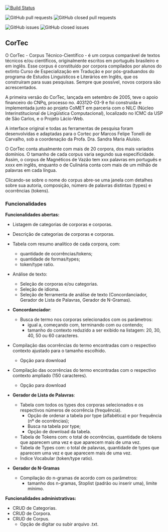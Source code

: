 [![Build Status](https://travis-ci.org/fflch/cortec.svg?branch=master)](https://travis-ci.org/fflch/cortec)

![GitHub pull requests](https://img.shields.io/github/issues-pr-raw/fflch/cortec.svg)
![GitHub closed pull requests](https://img.shields.io/github/issues-pr-closed-raw/fflch/cortec.svg)

![GitHub issues](https://img.shields.io/github/issues/fflch/cortec.svg)
![GitHub closed issues](https://img.shields.io/github/issues-closed/fflch/cortec.svg)

## CorTec

O CorTec - Corpus Técnico-Científico - é um corpus comparável de textos técnicos e/ou científicos, originalmente escritos em português brasileiro e em inglês. Esse corpus é constituído por corpora compilados por alunos do extinto Curso de Especialização em Tradução e por pós-graduandos do programa de Estudos Linguísticos e Literários em Inglês, que os construíram para suas pesquisas. Sempre que possível, novos corpora são acrescentados.

A primeira versão do CorTec, lançada em setembro de 2005, teve o apoio financeiro do CNPq, processo no. 403120-03-9 e foi construída e implementada junto ao projeto CoMET em parceria com o NILC (Núcleo Interinstitucional de Lingüística Computacional), localizado no ICMC da USP de São Carlos, e o Projeto Lácio-Web.

A interface original e todas as ferramentas de pesquisa foram desenvolvidas e adaptadas para o Cortec por Marcos Felipe Tonelli de Carvalho, sob a coordenação da Profa. Dra. Sandra Maria Aluísio.

O CorTec conta atualmente com mais de 20 corpora, dos mais variados domínios. O tamanho de cada corpus varia segundo sua especificidade. Assim, o corpus de Magnéticos de Vazão tem xxx palavras em português e xxxx em inglês, enquanto o de Culinária conta com mais de um milhão de palavras em cada língua.

Clicando-se sobre o nome do corpus abre-se uma janela com detalhes sobre sua autoria, composição, número de palavras distintas (types) e ocorrências (tokens).

### Funcionalidades

**Funcionalidades abertas:**
-   Listagem de categorias de corporas e corporas.
-   Descrição de categorias de corporas e corporas.
-   Tabela com resumo analítico de cada corpora, com:    
	-   quantidade de ocorrências/tokens;        
	-   quantidade de formas/types;        
	-   token/type ratio.        
-   Análise de texto:
	-   Seleção de corporas e/ou categorias.        
	-   Seleção de idioma.        
	-   Seleção de ferramenta de análise de texto (Concordanciador, Gerador de Lista de Palavras, Gerador de N-Gramas).    

-   **Concordanciador**:    
	-   Busca de termo nos corporas selecionados com os parâmetros:        
		-   igual a, começando com, terminando com ou contendo;
		-   tamanho do contexto reduzido a ser exibido na listagem: 20, 30, 40, 50 ou 60 caracteres.        
  -   Compilação das ocorrências do termo encontradas com o respectivo contexto ajustado para o tamanho escolhido.
	  - Opção para download
  -   Compilação das ocorrências do termo encontradas com o respectivo contexto ampliado (150 caracteres).
	  - Opção para download

-   **Gerador de Lista de Palavras**:
	-   Tabela com todos os types dos corporas selecionados e os respectivos números de ocorrência (frequência).       
		-   Opção de ordenar a tabela por type (alfabética) e por frequência (nº de ocorrências);            
		-   Busca na tabela por type;            
		-   Opção de download da tabela.            
	-   Tabela de Tokens com: o total de ocorrências, quantidade de tokens que aparecem uma vez e que aparecem mais de uma vez.        
	-   Tabela de Types com: o total de palavras, quantidade de types que aparecem uma vez e que aparecem mais de uma vez.        
	-   Índice Vocabular (token/type ratio).

-   **Gerador de N-Gramas**    
	- Compilação do n-gramas de acordo com os parâmetros:
		- tamanho dos n-gramas, Stoplist (padrão ou inserir uma), limite mínimo.

**Funcionalidades administrativas:**
-   CRUD de Categorias.   
-   CRUD de Corpora.    
-   CRUD de Corpus.    
	-   Opção de digitar ou subir arquivo .txt.
